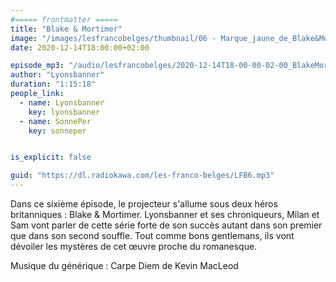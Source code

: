 ```yaml
---
#===== frontmatter =====
title: "Blake & Mortimer"
image: "/images/lesfrancobelges/thumbnail/06 - Marque_jaune_de_Blake&Mortimer_grand_format.jpg"
date: 2020-12-14T18:00:00+02:00

episode_mp3: "/audio/lesfrancobelges/2020-12-14T18-00-00-02-00_BlakeMortimer.mp3"
author: "Lyonsbanner"
duration: "1:15:18"
people_link: 
  - name: Lyonsbanner
    key: lyonsbanner
  - name: SonnePer
    key: sonneper


is_explicit: false

guid: "https://dl.radiokawa.com/les-franco-belges/LFB6.mp3"
---
```


<PodcastHeader/>

<!-- ECRIRE LA DESCRIPTION DE L'EPISODE SOUS CETTE LIGNE -->
Dans ce sixième épisode, le projecteur s'allume sous deux héros britanniques : Blake &amp; Mortimer. Lyonsbanner et ses chroniqueurs, Milan et Sam vont parler de cette série forte de son succès autant dans son premier que dans son second souffle. Tout comme bons gentlemans, ils vont dévoiler les mystères de cet œuvre proche du romanesque.

Musique du générique : Carpe Diem de Kevin MacLeod

